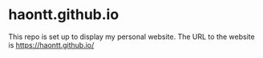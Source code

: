 # haontt.github.io
This repo is set up to display my personal website.
The URL to the website is https://haontt.github.io/
